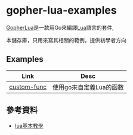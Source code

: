 # gopher-lua-examples

[GopherLua](https://github.com/yuin/gopher-lua)是一款用Go來編譯[Lua](https://zh.wikipedia.org/zh-cn/Lua)語言的套件,

本儲存庫，只用來寫其相關的範例，提供初學者方向

## Examples

| Link | Desc |
| ---- | ---- |
[custom-func](examples/custom-func/) | 使用go來自定義Lua的函數


## 參考資料
- [lua基本教學](https://www.runoob.com/lua/lua-basic-syntax.html)
